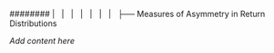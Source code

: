 ######## |   |   |   |   |   |   |   ├── Measures of Asymmetry in Return Distributions

*Add content here*
